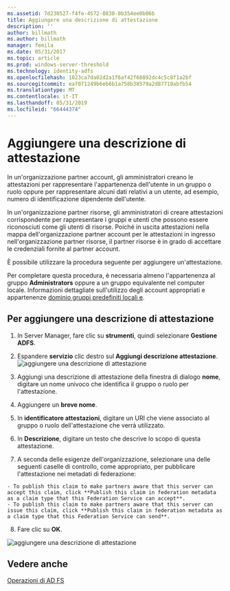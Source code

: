 ```yaml
---
ms.assetid: 7d230527-f4fe-4572-8838-0b354ee0b06b
title: Aggiungere una descrizione di attestazione
description: ''
author: billmath
ms.author: billmath
manager: femila
ms.date: 05/31/2017
ms.topic: article
ms.prod: windows-server-threshold
ms.technology: identity-adfs
ms.openlocfilehash: 1023ca7da02d2a1f6af42f68892dc4c5c8f1a2bf
ms.sourcegitcommit: eaf071249b6eb6b1a758b38579a2d87710abfb54
ms.translationtype: MT
ms.contentlocale: it-IT
ms.lasthandoff: 05/31/2019
ms.locfileid: "66444374"
---
```

# <a name="add-a-claim-description"></a>Aggiungere una descrizione di attestazione


In un'organizzazione partner account, gli amministratori creano le attestazioni per rappresentare l'appartenenza dell'utente in un gruppo o ruolo oppure per rappresentare alcuni dati relativi a un utente, ad esempio, numero di identificazione dipendente dell'utente.

In un'organizzazione partner risorse, gli amministratori di creare attestazioni corrispondente per rappresentare i gruppi e utenti che possono essere riconosciuti come gli utenti di risorse. Poiché in uscita attestazioni nella mappa dell'organizzazione partner account per le attestazioni in ingresso nell'organizzazione partner risorse, il partner risorse è in grado di accettare le credenziali fornite al partner account. 

È possibile utilizzare la procedura seguente per aggiungere un'attestazione.

Per completare questa procedura, è necessaria almeno l'appartenenza al gruppo **Administrators** oppure a un gruppo equivalente nel computer locale.  Informazioni dettagliate sull'utilizzo degli account appropriati e appartenenze [dominio gruppi predefiniti locali e](https://go.microsoft.com/fwlink/?LinkId=83477).

## <a name="to-add-a-claim-description"></a>Per aggiungere una descrizione di attestazione

1. In Server Manager, fare clic su **strumenti**, quindi selezionare **Gestione ADFS**. 

2. Espandere **servizio** clic destro sul **Aggiungi descrizione attestazione**.
   ![aggiungere una descrizione di attestazione](media/Add-a-Claim-Description/claimdesc1.png)

3. Aggiungi una descrizione di attestazione della finestra di dialogo **nome**, digitare un nome univoco che identifica il gruppo o ruolo per l'attestazione.

4. Aggiungere un **breve nome**.

5. In **identificatore attestazioni**, digitare un URI che viene associato al gruppo o ruolo dell'attestazione che verrà utilizzato.

6. In **Descrizione**, digitare un testo che descrive lo scopo di questa attestazione.

7. A seconda delle esigenze dell'organizzazione, selezionare una delle seguenti caselle di controllo, come appropriato, per pubblicare l'attestazione nei metadati di federazione:


~~~
- To publish this claim to make partners aware that this server can accept this claim, click **Publish this claim in federation metadata as a claim type that this Federation Service can accept**.
- To publish this claim to make partners aware that this server can issue this claim, click **Publish this claim in federation metadata as a claim type that this Federation Service can send**.
~~~

8. Fare clic su **OK**.

![aggiungere una descrizione di attestazione](media/Add-a-Claim-Description/claimdesc2.png)


## <a name="see-also"></a>Vedere anche  
[Operazioni di AD FS](../../ad-fs/AD-FS-2016-Operations.md) 
